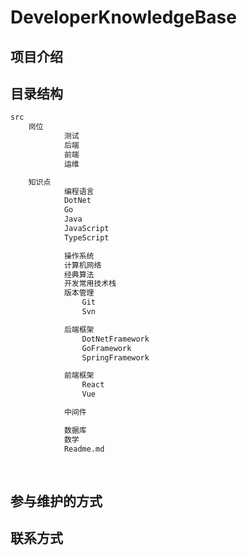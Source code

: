 # DeveloperKnowledgeBase

## 项目介绍

## 目录结构

```txt
src
  	岗位
      		测试
      		后端
      		前端
      		运维

  	知识点
      		编程语言
			DotNet
			Go
			Java
			JavaScript
			TypeScript

      		操作系统
      		计算机网络
      		经典算法
      		开发常用技术栈
			版本管理
				Git
				Svn

			后端框架
				DotNetFramework
				GoFramework
				SpringFramework

			前端框架
				React
				Vue

			中间件

      		数据库
      		数学
      		Readme.md
	
   
```

## 参与维护的方式

## 联系方式
